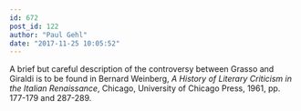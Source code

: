 ```yaml
---
id: 672
post_id: 122
author: "Paul Gehl"
date: "2017-11-25 10:05:52"
---
```

A brief but careful description of the controversy between Grasso and Giraldi is to be found in Bernard Weinberg, <em>A History of Literary Criticism in the Italian Renaissance</em>, Chicago, University of Chicago Press, 1961, pp. 177-179 and 287-289.
